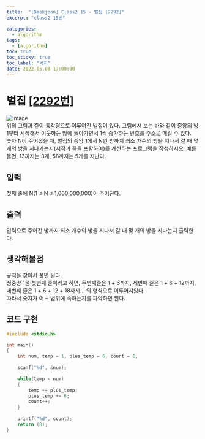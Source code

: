 ```yaml
---
title:  "[Baekjoon] Class2 15 - 벌집 [2292]"
excerpt: "class2 15번"

categories:
  - algorithm
tags:
  - [algorithm]
toc: true
toc_sticky: true
toc_label: "목차"
date: 2022.05.08 17:00:00
---
```


# 벌집 [[2292번]](https://www.acmicpc.net/problem/2292)
![image](https://user-images.githubusercontent.com/100945798/167287327-07009814-fe81-4788-8803-ed561219a2e3.png)    
위의 그림과 같이 육각형으로 이루어진 벌집이 있다. 그림에서 보는 바와 같이 중앙의 방 1부터 시작해서 이웃하는 방에 돌아가면서 1씩 증가하는 번호를 주소로 매길 수 있다.    
숫자 N이 주어졌을 때, 벌집의 중앙 1에서 N번 방까지 최소 개수의 방을 지나서 갈 때 몇 개의 방을 지나가는지(시작과 끝을 포함하여)를 계산하는 프로그램을 작성하시오. 예를 들면, 13까지는 3개, 58까지는 5개를 지난다.    

## 입력
첫째 줄에 N(1 ≤ N ≤ 1,000,000,000)이 주어진다.    

## 출력
입력으로 주어진 방까지 최소 개수의 방을 지나서 갈 때 몇 개의 방을 지나는지 출력한다.    

## 생각해볼점
규칙을 찾아서 풀면 된다.    
정중앙 1을 첫번째 줄이라고 하면, 두번째줄은 1 + 6까지, 세번째 줄은 1 + 6 + 12까지, 네번째 줄은 1 + 6 + 12 + 18까지... 의 형식으로 이루어져있다.    
따라서 숫자가 어느 범위에 속하는지를 파악하면 된다.    

## 코드 구현
```c
#include <stdio.h>

int main()
{
	int	num, temp = 1, plus_temp = 6, count = 1;
	
	scanf("%d", &num);

	while(temp < num)
	{
		temp += plus_temp;
		plus_temp += 6;
		count++;
	}
	
	printf("%d", count);
	return (0);
}
```
